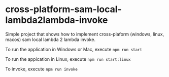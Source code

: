 # cross-platform-sam-local-lambda2lambda-invoke

Simple project that shows how to implement cross-plaform (windows, linux, macos) sam local lambda 2 lambda invoke.

To run the application in Windows or Mac, execute `npm run start`

To run the appication in Linux, execute `npm run start:linux`

To invoke, execute `npm run invoke`
